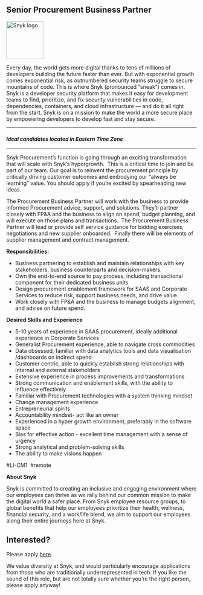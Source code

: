 Senior Procurement Business Partner
---

<img src="https://res.cloudinary.com/snyk/image/upload/v1537345894/press-kit/brand/logo-black.png" width="100" alt="Snyk logo" />

<div class="content-intro"><p><span style="font-weight: 400;">Every day, the world gets more digital thanks to tens of millions of developers building the future faster than ever. But with exponential growth comes exponential risk, as outnumbered security teams struggle to secure mountains of code. This is where Snyk (pronounced “sneak”) comes in. Snyk is a developer security platform that makes it easy for development teams to find, prioritize, and fix security vulnerabilities in code, dependencies, containers, and cloud infrastructure — and do it all right from the start. Snyk is on a mission to make the world a more secure place by empowering developers to develop fast and stay secure.</span></p></div><hr>
<h3><em><strong><sub>Ideal candidates located in Eastern Time Zone</sub></strong></em></h3>
<hr>
<p><span style="font-weight: 400;">Snyk Procurement’s function is going through an exciting transformation that will scale with Snyk’s hypergrowth.&nbsp; This is a critical time to join and be part of our team. Our goal is to reinvent the procurement principle by critically driving customer outcomes and embodying our “always be learning” value. You should apply if you’re excited by spearheading new ideas.</span></p>
<p><span style="font-weight: 400;">The Procurement Business Partner will work with the business to provide informed Procurement advice, support, and solutions. They’ll partner closely with FP&amp;A and the business to align on spend, budget planning, and will execute on those plans and transactions.&nbsp; The Procurement Business Partner will lead or provide self service guidance for bidding exercises, negotiations and new supplier onboarded.&nbsp; Finally there will be elements of supplier management and contract management.</span></p>
<p><strong>Responsibilities:&nbsp;</strong></p>
<ul>
<li style="font-weight: 400;"><span style="font-weight: 400;">Business partnering to establish and maintain relationships with key stakeholders, business counterparts and decision-makers.</span></li>
<li style="font-weight: 400;"><span style="font-weight: 400;">Own the end-to-end source to pay process, including transactional component for their dedicated business units</span></li>
<li style="font-weight: 400;"><span style="font-weight: 400;">Design procurement enablement framework for SAAS and Corporate Services to reduce risk, support business needs, and drive value.&nbsp;</span></li>
<li style="font-weight: 400;"><span style="font-weight: 400;">Work closely with FP&amp;A and the business to manage budgets alignment, and advise on future spend.</span></li>
</ul>
<p><strong>Desired Skills and Experience</strong></p>
<ul>
<li style="font-weight: 400;"><span style="font-weight: 400;">5-10 years of experience in SAAS procurement, ideally additional experience in Corporate Services</span></li>
<li style="font-weight: 400;"><span style="font-weight: 400;">Generalist Procurement experience, able to navigate cross commodities</span></li>
<li style="font-weight: 400;"><span style="font-weight: 400;">Data obsessed, familiar with data analytics tools and data visualisation /dashboards on indirect spend</span></li>
<li style="font-weight: 400;"><span style="font-weight: 400;">Customer centric, able to quickly establish strong relationships with internal and external stakeholders&nbsp;</span></li>
<li style="font-weight: 400;"><span style="font-weight: 400;">Extensive experience in process improvements and transformations&nbsp;</span></li>
<li style="font-weight: 400;"><span style="font-weight: 400;">Strong communication and enablement skills, with the ability to influence effectively</span></li>
<li style="font-weight: 400;"><span style="font-weight: 400;">Familiar with Procurement technologies with a system thinking mindset</span></li>
<li style="font-weight: 400;"><span style="font-weight: 400;">Change management experience&nbsp;</span></li>
<li style="font-weight: 400;"><span style="font-weight: 400;">Entrepreneurial spirits&nbsp;</span></li>
<li style="font-weight: 400;"><span style="font-weight: 400;">Accountability mindset- act like an owner</span></li>
<li style="font-weight: 400;"><span style="font-weight: 400;">Experienced in a hyper growth environment, preferably in the software space</span></li>
<li style="font-weight: 400;"><span style="font-weight: 400;">Bias for effective action - excellent time management with a sense of urgency</span></li>
<li style="font-weight: 400;"><span style="font-weight: 400;">Strong analytical and problem-solving skills&nbsp;</span></li>
<li style="font-weight: 400;"><span style="font-weight: 400;">The ability to make visions happen</span></li>
</ul>
<p><span style="font-weight: 400;">#LI-CM1&nbsp; #remote</span></p><div class="content-conclusion"><p><strong>About Snyk</strong></p>
<p><strong><span style="font-weight: 400;">Snyk is committed to creating an inclusive and engaging environment where our employees can thrive as we rally behind our common mission to make the digital world a safer place. From Snyk employee resource groups, to global benefits that help our employees prioritize their health, wellness, financial security, and a work/life blend, we aim to support our employees along their entire journeys here at Snyk. </span></strong></p></div>

Interested?
---

Please apply [here](https://boards.greenhouse.io/snyk/jobs/6373977002#app).

We value diversity at Snyk, and would particularly encourage applications from those who are traditionally underrepresented in tech.
If you like the sound of this role, but are not totally sure whether you’re the right person, please apply anyway!
